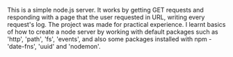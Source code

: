 This is a simple node.js server. It works by getting GET requests and responding with a page that the user requested in URL, writing every request's log. The project was made for practical experience.
I learnt basics of how to create a node server by working with default packages such as 'http', 'path', 'fs', 'events', and also some packages installed with npm - 'date-fns', 'uuid' and 'nodemon'.
